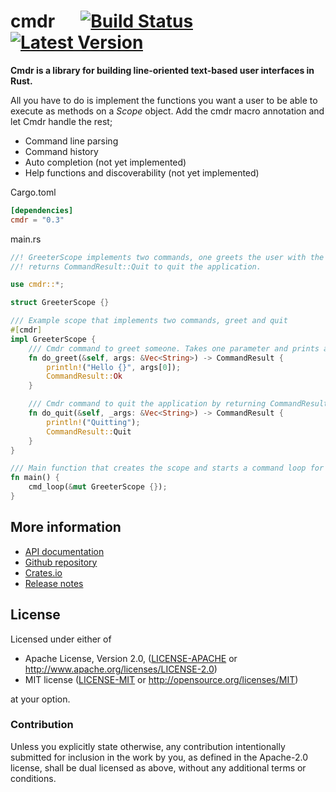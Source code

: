 # cmdr &emsp; [![Build Status]][travis] [![Latest Version]][crates.io]

[Build Status]: https://api.travis-ci.org/Mendelt/cmdr.svg?branch=master
[travis]: https://travis-ci.org/Mendelt/cmdr
[Latest Version]: https://img.shields.io/crates/v/cmdr.svg
[crates.io]: https://crates.io/crates/cmdr

**Cmdr is a library for building line-oriented text-based user interfaces in Rust.**

All you have to do is implement the functions you want a user to be able to execute as methods on a *Scope*
object. Add the cmdr macro annotation and let Cmdr handle the rest;
- Command line parsing
- Command history
- Auto completion (not yet implemented)
- Help functions and discoverability (not yet implemented)

Cargo.toml
```toml
[dependencies]
cmdr = "0.3"
```

main.rs
```rust
//! GreeterScope implements two commands, one greets the user with the supplied name. The other
//! returns CommandResult::Quit to quit the application.

use cmdr::*;

struct GreeterScope {}

/// Example scope that implements two commands, greet and quit
#[cmdr]
impl GreeterScope {
    /// Cmdr command to greet someone. Takes one parameter and prints a greeting
    fn do_greet(&self, args: &Vec<String>) -> CommandResult {
        println!("Hello {}", args[0]);
        CommandResult::Ok
    }

    /// Cmdr command to quit the application by returning CommandResult::Quit
    fn do_quit(&self, _args: &Vec<String>) -> CommandResult {
        println!("Quitting");
        CommandResult::Quit
    }
}

/// Main function that creates the scope and starts a command loop for it
fn main() {
    cmd_loop(&mut GreeterScope {});
}
```

## More information
- [API documentation](https://docs.rs/cmdr/)
- [Github repository](https://github.com/Mendelt/cmdr)
- [Crates.io](https://crates.io/crates/cmdr)
- [Release notes](https://github.com/Mendelt/cmdr/releases)

## License

Licensed under either of

 * Apache License, Version 2.0, ([LICENSE-APACHE](LICENSE-APACHE) or http://www.apache.org/licenses/LICENSE-2.0)
 * MIT license ([LICENSE-MIT](LICENSE-MIT) or http://opensource.org/licenses/MIT)

at your option.

### Contribution

Unless you explicitly state otherwise, any contribution intentionally submitted
for inclusion in the work by you, as defined in the Apache-2.0 license, shall be dual licensed as above, without any
additional terms or conditions.
